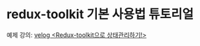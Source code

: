 # redux-toolkit 기본 사용법 튜토리얼 


예제 강의: [velog <Redux-toolkit으로 상태관리하기!>](https://velog.io/@mael1657/Redux-toolkit%EC%9C%BC%EB%A1%9C-%EC%83%81%ED%83%9C%EA%B4%80%EB%A6%AC%ED%95%98%EA%B8%B0)
